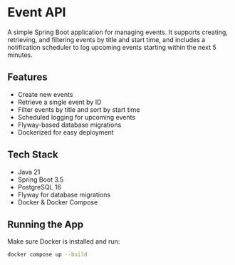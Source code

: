 # Event API

A simple Spring Boot application for managing events. It supports creating, retrieving, and filtering events by title and start time, and includes a notification scheduler to log upcoming events starting within the next 5 minutes.

## Features

- Create new events
- Retrieve a single event by ID
- Filter events by title and sort by start time
- Scheduled logging for upcoming events
- Flyway-based database migrations
- Dockerized for easy deployment

## Tech Stack

- Java 21
- Spring Boot 3.5
- PostgreSQL 16
- Flyway for database migrations
- Docker & Docker Compose

## Running the App

Make sure Docker is installed and run:

```bash
docker compose up --build
